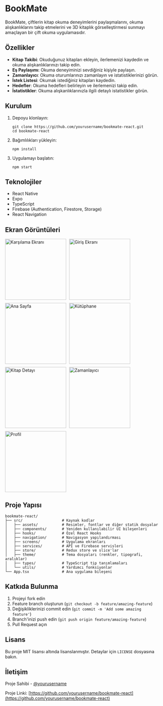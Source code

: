 # BookMate

BookMate, çiftlerin kitap okuma deneyimlerini paylaşmalarını, okuma alışkanlıklarını takip etmelerini ve 3D kitaplık görselleştirmesi sunmayı amaçlayan bir çift okuma uygulamasıdır.

## Özellikler

- **Kitap Takibi**: Okuduğunuz kitapları ekleyin, ilerlemenizi kaydedin ve okuma alışkanlıklarınızı takip edin.
- **Eş Paylaşımı**: Okuma deneyiminizi sevdiğiniz kişiyle paylaşın.
- **Zamanlayıcı**: Okuma oturumlarınızı zamanlayın ve istatistiklerinizi görün.
- **İstek Listesi**: Okumak istediğiniz kitapları kaydedin.
- **Hedefler**: Okuma hedefleri belirleyin ve ilerlemenizi takip edin.
- **İstatistikler**: Okuma alışkanlıklarınızla ilgili detaylı istatistikler görün.

## Kurulum

1. Depoyu klonlayın:
   
   ```
   git clone https://github.com/yourusername/bookmate-react.git
   cd bookmate-react
   ```

2. Bağımlılıkları yükleyin:
   
   ```
   npm install
   ```

3. Uygulamayı başlatın:
   
   ```
   npm start
   ```

## Teknolojiler

- React Native
- Expo
- TypeScript
- Firebase (Authentication, Firestore, Storage)
- React Navigation

## Ekran Görüntüleri

<div style="display: flex; flex-wrap: wrap; gap: 10px;">
  <img src="screen_shots/welcome.png" width="200" alt="Karşılama Ekranı">
  <img src="screen_shots/login.png" width="200" alt="Giriş Ekranı">
  <img src="screen_shots/home.png" width="200" alt="Ana Sayfa">
  <img src="screen_shots/library.png" width="200" alt="Kütüphane">
  <img src="screen_shots/book_detail.png" width="200" alt="Kitap Detayı">
  <img src="screen_shots/timer.png" width="200" alt="Zamanlayıcı">
  <img src="screen_shots/profile.png" width="200" alt="Profil">
</div>

## Proje Yapısı

```
bookmate-react/
├── src/                  # Kaynak kodlar
│   ├── assets/           # Resimler, fontlar ve diğer statik dosyalar
│   ├── components/       # Yeniden kullanılabilir UI bileşenleri
│   ├── hooks/            # Özel React Hooks
│   ├── navigation/       # Navigasyon yapılandırması
│   ├── screens/          # Uygulama ekranları
│   ├── services/         # API ve Firebase servisleri
│   ├── store/            # Redux store ve slice'lar
│   ├── theme/            # Tema dosyaları (renkler, tipografi, aralıklar)
│   ├── types/            # TypeScript tip tanımlamaları
│   └── utils/            # Yardımcı fonksiyonlar
└── App.tsx               # Ana uygulama bileşeni
```

## Katkıda Bulunma

1. Projeyi fork edin
2. Feature branch oluşturun (`git checkout -b feature/amazing-feature`)
3. Değişikliklerinizi commit edin (`git commit -m 'Add some amazing feature'`)
4. Branch'inizi push edin (`git push origin feature/amazing-feature`)
5. Pull Request açın

## Lisans

Bu proje MIT lisansı altında lisanslanmıştır. Detaylar için `LICENSE` dosyasına bakın.

## İletişim

Proje Sahibi - [@yourusername](https://twitter.com/yourusername)

Proje Linki: [https://github.com/yourusername/bookmate-react](https://github.com/yourusername/bookmate-react) 